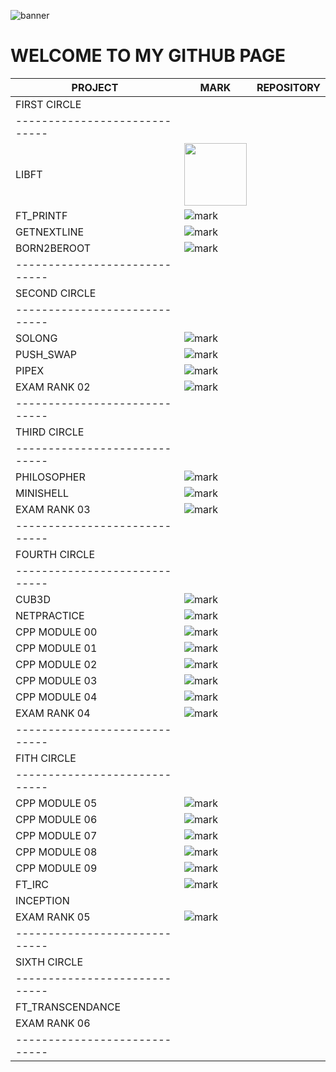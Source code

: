 ![banner](img/banner.gif)

# WELCOME TO MY GITHUB PAGE

| PROJECT | MARK | REPOSITORY |
|---------|------|------------|
|FIRST CIRCLE|
|-----------------------------|
|LIBFT|<img src="img/125.png" style="width:100px;">||
|FT_PRINTF|![mark](img/100.png)||
|GETNEXTLINE|![mark](img/105.png)||
|BORN2BEROOT|![mark](img/100.png)||
|-----------------------------|
|SECOND CIRCLE|
|-----------------------------|
|SOLONG|![mark](img/125.png)||
|PUSH_SWAP|![mark](img/96.png)||
|PIPEX|![mark](img/120.png)||
|EXAM RANK 02|![mark](img/100.png)||
|-----------------------------|
|THIRD CIRCLE|
|-----------------------------|
|PHILOSOPHER|![mark](img/100.png)||
|MINISHELL|![mark](img/100.png)||
|EXAM RANK 03|![mark](img/100.png)||
|-----------------------------|
|FOURTH CIRCLE|
|-----------------------------|
|CUB3D|![mark](img/120.png)||
|NETPRACTICE|![mark](img/100.png)||
|CPP MODULE 00|![mark](img/80.png)||
|CPP MODULE 01|![mark](img/85.png)||
|CPP MODULE 02|![mark](img/80.png)||
|CPP MODULE 03|![mark](img/80.png)||
|CPP MODULE 04|![mark](img/100.png)||
|EXAM RANK 04|![mark](img/100.png)||
|-----------------------------|
|FITH CIRCLE|
|-----------------------------|
|CPP MODULE 05|![mark](img/100.png)||
|CPP MODULE 06|![mark](img/100.png)||
|CPP MODULE 07|![mark](img/100.png)||
|CPP MODULE 08|![mark](img/90.png)||
|CPP MODULE 09|![mark](img/86.png)||
|FT_IRC|![mark](img/115.png)||
|INCEPTION|||
|EXAM RANK 05|![mark](img/100.png)||
|-----------------------------|
|SIXTH CIRCLE|
|-----------------------------|
|FT_TRANSCENDANCE|||
|EXAM RANK 06|||
|-----------------------------|